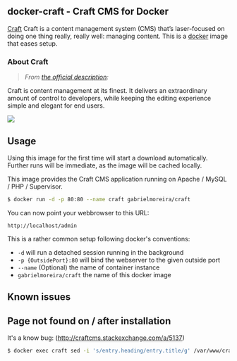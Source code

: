 docker-craft - Craft CMS for Docker
-----------------------------------

[Craft](https://buildwithcraft.com/) Craft is a content management system (CMS) that’s laser-focused on doing one thing really, really well: managing content.
This is a [docker](https://www.docker.io) image that eases setup.

### About Craft

> *From [the official description](https://buildwithcraft.com):*

Craft is content management at its finest. It delivers an extraordinary amount of control to developers, while keeping the editing experience simple and elegant for end users.

![](https://buildwithcraft.com/assets/images/home/hero.png)

Usage
-----

Using this image for the first time will start a download automatically.
Further runs will be immediate, as the image will be cached locally.

This image provides the Craft CMS application running on Apache / MySQL / PHP / Supervisor.

```bash
$ docker run -d -p 80:80 --name craft gabrielmoreira/craft
```

You can now point your webbrowser to this URL:

```
http://localhost/admin
```

This is a rather common setup following docker's conventions:

* `-d` will run a detached session running in the background
* `-p {OutsidePort}:80` will bind the webserver to the given outside port
* `--name` (Optional) the name of container instance
* `gabrielmoreira/craft` the name of this docker image

Known issues
------------

## Page not found on / after installation

It's a know bug: (http://craftcms.stackexchange.com/a/5137)

```bash
$ docker exec craft sed -i 's/entry.heading/entry.title/g' /var/www/craft/templates/index.html
```
